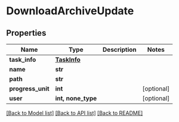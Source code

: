 # DownloadArchiveUpdate


## Properties

Name | Type | Description | Notes
------------ | ------------- | ------------- | -------------
**task_info** | [**TaskInfo**](TaskInfo.md) |  | 
**name** | **str** |  | 
**path** | **str** |  | 
**progress_unit** | **int** |  | [optional] 
**user** | **int, none_type** |  | [optional] 

[[Back to Model list]](../#documentation-for-models) [[Back to API list]](../#documentation-for-api-endpoints) [[Back to README]](../)


